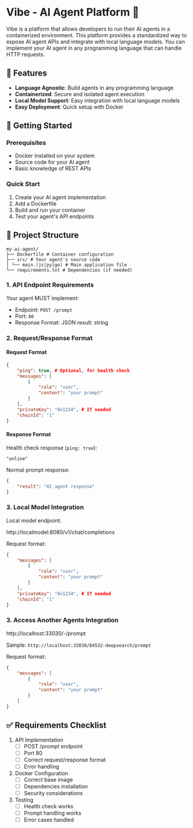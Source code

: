 # Vibe - AI Agent Platform 🤖

Vibe is a platform that allows developers to run their AI agents in a containerized environment. This platform provides a standardized way to expose AI agent APIs and integrate with local language models. You can implement your AI agent in any programming language that can handle HTTP requests.

## 🌟 Features

- **Language Agnostic**: Build agents in any programming language
- **Containerized**: Secure and isolated agent execution
- **Local Model Support**: Easy integration with local language models
- **Easy Deployment**: Quick setup with Docker

## 🚀 Getting Started

### Prerequisites

- Docker installed on your system
- Source code for your AI agent
- Basic knowledge of REST APIs

### Quick Start

1. Create your AI agent implementation
2. Add a Dockerfile
3. Build and run your container
4. Test your agent's API endpoints

## 📁 Project Structure

```
my-ai-agent/
├── Dockerfile # Container configuration
├── src/ # Your agent's source code
│ └── main.(js|py|go) # Main application file
└── requirements.txt # Dependencies (if needed)
```


### 1. API Endpoint Requirements

Your agent MUST implement:
- Endpoint: `POST /prompt`
- Port: `80`
- Response Format: JSON result: string

### 2. Request/Response Format

#### Request Format
```json
{
    "ping": true, # Optional, for health check
    "messages": [
        {
            "role": "user",
            "content": "your prompt"
        }
    ],
    "privateKey": "0x1234", # If needed
    "chainId": "1"
}
```

#### Response Format
Health check response (`ping: true`):
```string
"online"
```

Normal prompt response:
```json
{
    "result": "AI agent response"
}
```

### 3. Local Model Integration
Local model endpoint:

http://localmodel:8080/v1/chat/completions

Request format:
```json
{
    "messages": [
        {
            "role": "user",
            "content": "your prompt"
        }
    ],
    "privateKey": "0x1234", # If needed
    "chainId": "1"
}
```

### 3. Access Another Agents Integration
http://localhost:33030/<chain-id>-<agent-name>/prompt

Sample: `http://localhost:33030/84532-deepsearch/prompt`

Request format:
```json
{
    "messages": [
        {
            "role": "user",
            "content": "your prompt"
        }
    ]
}
```

## ✅ Requirements Checklist

1. API Implementation
   - [ ] POST /prompt endpoint
   - [ ] Port 80
   - [ ] Correct request/response format
   - [ ] Error handling

2. Docker Configuration
   - [ ] Correct base image
   - [ ] Dependencies installation
   - [ ] Security considerations

3. Testing
   - [ ] Health check works
   - [ ] Prompt handling works
   - [ ] Error cases handled